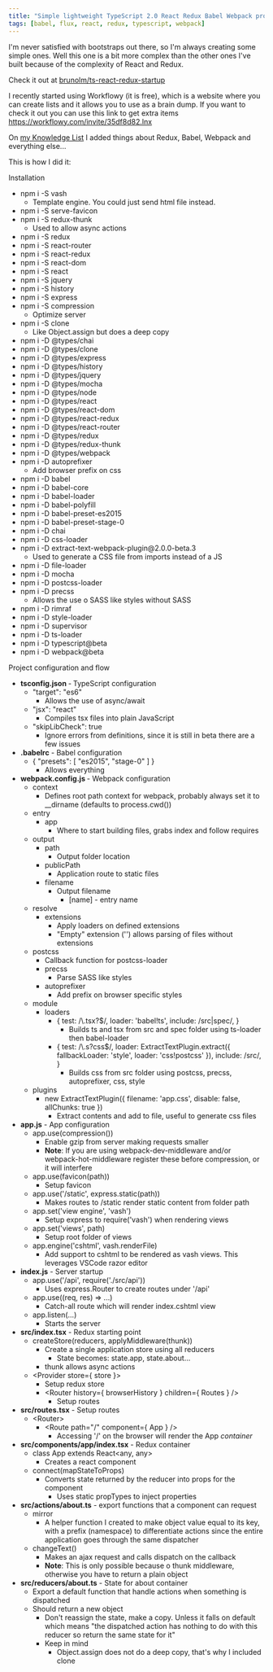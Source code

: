 ```yaml
---
title: "Simple lightweight TypeScript 2.0 React Redux Babel Webpack project"
tags: [babel, flux, react, redux, typescript, webpack]
---
```


I'm never satisfied with bootstraps out there, so I'm always creating some simple ones. Well this one is a bit more complex than the other ones I've built because of the complexity of React and Redux.

Check it out at <a href="https://github.com/brunolm/ts-react-redux-startup">brunolm/ts-react-redux-startup</a>

I recently started using Workflowy (it is free), which is a website where you can create lists and it allows you to use as a brain dump. If you want to check it out you can use this link to get extra items <a href="https://goo.gl/JjpmOK">https://workflowy.com/invite/35df8d82.lnx</a>

On <a href="https://workflowy.com/s/5Ppxs0k72u">my Knowledge List</a> I added things about Redux, Babel, Webpack and everything else...

<!--more-->

This is how I did it:

Installation
<ul>
 	<li>npm i -S vash
<ul>
 	<li>Template engine. You could just send html file instead.</li>
</ul>
</li>
 	<li>npm i -S serve-favicon</li>
 	<li>npm i -S redux-thunk
<ul>
 	<li>Used to allow async actions</li>
</ul>
</li>
 	<li>npm i -S redux</li>
 	<li>npm i -S react-router</li>
 	<li>npm i -S react-redux</li>
 	<li>npm i -S react-dom</li>
 	<li>npm i -S react</li>
 	<li>npm i -S jquery</li>
 	<li>npm i -S history</li>
 	<li>npm i -S express</li>
 	<li>npm i -S compression
<ul>
 	<li>Optimize server</li>
</ul>
</li>
 	<li>npm i -S clone
<ul>
 	<li>Like Object.assign but does a deep copy</li>
</ul>
</li>
 	<li>npm i -D @types/chai</li>
 	<li>npm i -D @types/clone</li>
 	<li>npm i -D @types/express</li>
 	<li>npm i -D @types/history</li>
 	<li>npm i -D @types/jquery</li>
 	<li>npm i -D @types/mocha</li>
 	<li>npm i -D @types/node</li>
 	<li>npm i -D @types/react</li>
 	<li>npm i -D @types/react-dom</li>
 	<li>npm i -D @types/react-redux</li>
 	<li>npm i -D @types/react-router</li>
 	<li>npm i -D @types/redux</li>
 	<li>npm i -D @types/redux-thunk</li>
 	<li>npm i -D @types/webpack</li>
 	<li>npm i -D autoprefixer
<ul>
 	<li>Add browser prefix on css</li>
</ul>
</li>
 	<li>npm i -D babel</li>
 	<li>npm i -D babel-core</li>
 	<li>npm i -D babel-loader</li>
 	<li>npm i -D babel-polyfill</li>
 	<li>npm i -D babel-preset-es2015</li>
 	<li>npm i -D babel-preset-stage-0</li>
 	<li>npm i -D chai</li>
 	<li>npm i -D css-loader</li>
 	<li>npm i -D extract-text-webpack-plugin@2.0.0-beta.3
<ul>
 	<li>Used to generate a CSS file from imports instead of a JS</li>
</ul>
</li>
 	<li>npm i -D file-loader</li>
 	<li>npm i -D mocha</li>
 	<li>npm i -D postcss-loader</li>
 	<li>npm i -D precss
<ul>
 	<li>Allows the use o SASS like styles without SASS</li>
</ul>
</li>
 	<li>npm i -D rimraf</li>
 	<li>npm i -D style-loader</li>
 	<li>npm i -D supervisor</li>
 	<li>npm i -D ts-loader</li>
 	<li>npm i -D typescript@beta</li>
 	<li>npm i -D webpack@beta</li>
</ul>
Project configuration and flow
<ul>
 	<li><b>tsconfig.json </b>-<b> </b>TypeScript configuration
<ul>
 	<li>"target": "es6"
<ul>
 	<li>Allows the use of async/await</li>
</ul>
</li>
 	<li>"jsx": "react"
<ul>
 	<li>Compiles tsx files into plain JavaScript</li>
</ul>
</li>
 	<li>"skipLibCheck": true
<ul>
 	<li>Ignore errors from definitions, since it is still in beta there are a few issues</li>
</ul>
</li>
</ul>
</li>
 	<li><strong>.babelrc</strong> - Babel configuration
<ul>
 	<li>{ "presets": [ "es2015", "stage-0" ] }
<ul>
 	<li>Allows everything</li>
</ul>
</li>
</ul>
</li>
 	<li><strong>webpack.config.js </strong>- Webpack configuration
<ul>
 	<li>context
<ul>
 	<li>Defines root path context for webpack, probably always set it to __dirname (defaults to process.cwd())</li>
</ul>
</li>
 	<li>entry
<ul>
 	<li>app
<ul>
 	<li>Where to start building files, grabs index and follow requires</li>
</ul>
</li>
</ul>
</li>
 	<li>output
<ul>
 	<li>path
<ul>
 	<li>Output folder location</li>
</ul>
</li>
 	<li>publicPath
<ul>
 	<li>Application route to static files</li>
</ul>
</li>
 	<li>filename
<ul>
 	<li>Output filename
<ul>
 	<li>[name] - entry name</li>
</ul>
</li>
</ul>
</li>
</ul>
</li>
 	<li>resolve
<ul>
 	<li>extensions
<ul>
 	<li>Apply loaders on defined extensions</li>
 	<li>"Empty" extension ('') allows parsing of files without extensions</li>
</ul>
</li>
</ul>
</li>
 	<li>postcss
<ul>
 	<li>Callback function for postcss-loader</li>
 	<li>precss
<ul>
 	<li>Parse SASS like styles</li>
</ul>
</li>
 	<li>autoprefixer
<ul>
 	<li>Add prefix on browser specific styles</li>
</ul>
</li>
</ul>
</li>
 	<li>module
<ul>
 	<li>loaders
<ul>
 	<li>{ test: /\.tsx?$/, loader: 'babel!ts', include: /src|spec/, }
<ul>
 	<li>Builds ts and tsx from src and spec folder using ts-loader then babel-loader</li>
</ul>
</li>
 	<li>{ test: /\.s?css$/, loader: ExtractTextPlugin.extract({ fallbackLoader: 'style', loader: 'css!postcss' }), include: /src/, }
<ul>
 	<li>Builds css from src folder using postcss, precss, autoprefixer, css, style</li>
</ul>
</li>
</ul>
</li>
</ul>
</li>
 	<li>plugins
<ul>
 	<li>new ExtractTextPlugin({ filename: 'app.css', disable: false, allChunks: true })
<ul>
 	<li>Extract contents and add to file, useful to generate css files</li>
</ul>
</li>
</ul>
</li>
</ul>
</li>
 	<li><strong>app.js</strong> - App configuration
<ul>
 	<li>app.use(compression())
<ul>
 	<li>Enable gzip from server making requests smaller</li>
 	<li><strong>Note</strong>: If you are using webpack-dev-middleware and/or webpack-hot-middleware register these before compression, or it will interfere</li>
</ul>
</li>
 	<li>app.use(favicon(path))
<ul>
 	<li>Setup favicon</li>
</ul>
</li>
 	<li>app.use('/static', express.static(path))
<ul>
 	<li>Makes routes to /static render static content from folder path</li>
</ul>
</li>
 	<li>app.set('view engine', 'vash')
<ul>
 	<li>Setup express to require('vash') when rendering views</li>
</ul>
</li>
 	<li>app.set('views', path)
<ul>
 	<li>Setup root folder of views</li>
</ul>
</li>
 	<li>app.engine('cshtml', vash.renderFile)
<ul>
 	<li>Add support to cshtml to be rendered as vash views. This leverages VSCode razor editor</li>
</ul>
</li>
</ul>
</li>
 	<li><strong>index.js</strong> - Server startup
<ul>
 	<li>app.use('/api', require('./src/api'))
<ul>
 	<li>Uses express.Router to create routes under '/api'</li>
</ul>
</li>
 	<li>app.use((req, res) =&gt; ...)
<ul>
 	<li>Catch-all route which will render index.cshtml view</li>
</ul>
</li>
 	<li>app.listen(...)
<ul>
 	<li>Starts the server</li>
</ul>
</li>
</ul>
</li>
 	<li><strong>src/index.tsx</strong> - Redux starting point
<ul>
 	<li>createStore(reducers, applyMiddleware(thunk))
<ul>
 	<li>Create a single application store using all reducers
<ul>
 	<li>State becomes: state.app, state.about...</li>
</ul>
</li>
 	<li>thunk allows async actions</li>
</ul>
</li>
 	<li>&lt;Provider store={ store }&gt;
<ul>
 	<li>Setup redux store</li>
 	<li>&lt;Router history={ browserHistory } children={ Routes } /&gt;
<ul>
 	<li>Setup routes</li>
</ul>
</li>
</ul>
</li>
</ul>
</li>
 	<li><strong>src/routes.tsx</strong> - Setup routes
<ul>
 	<li>&lt;Router&gt;
<ul>
 	<li>&lt;Route path="/" component={ App } /&gt;
<ul>
 	<li>Accessing '/' on the browser will render the App <em>container</em></li>
</ul>
</li>
</ul>
</li>
</ul>
</li>
 	<li><strong>src/components/app/index.tsx</strong> - Redux container
<ul>
 	<li>class App extends React&lt;any, any&gt;
<ul>
 	<li>Creates a react component</li>
</ul>
</li>
 	<li>connect(mapStateToProps)
<ul>
 	<li>Converts state returned by the reducer into props for the component
<ul>
 	<li>Uses static propTypes to inject properties</li>
</ul>
</li>
</ul>
</li>
</ul>
</li>
 	<li><strong>src/actions/about.ts</strong> - export functions that a component can request
<ul>
 	<li>mirror
<ul>
 	<li>A helper function I created to make object value equal to its key, with a prefix (namespace) to differentiate actions since the entire application goes through the same dispatcher</li>
</ul>
</li>
 	<li>changeText()
<ul>
 	<li>Makes an ajax request and calls dispatch on the callback</li>
 	<li><strong>Note</strong>: This is only possible because o thunk middleware, otherwise you have to return a plain object</li>
</ul>
</li>
</ul>
</li>
 	<li><strong>src/reducers/about.ts</strong> - State for about container
<ul>
 	<li>Export a default function that handle actions when something is dispatched</li>
 	<li>Should return a new object
<ul>
 	<li>Don't reassign the state, make a copy. Unless it falls on default which means "the dispatched action has nothing to do with this reducer so return the same state for it"</li>
 	<li>Keep in mind
<ul>
 	<li>Object.assign does not do a deep copy, that's why I included clone</li>
</ul>
</li>
</ul>
</li>
</ul>
</li>
</ul>

